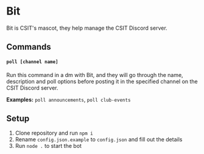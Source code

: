 # Bit

Bit is CSIT's mascot, they help manage the CSIT Discord server.

## Commands

#### `poll [channel name]`

Run this command in a dm with Bit, and they will go through the name, description and poll options before posting it in the specified channel on the CSIT Discord server.

**Examples:**
`poll announcements`, `poll club-events`

## Setup

1. Clone repository and run `npm i`
2. Rename `config.json.example` to `config.json` and fill out the details
3. Run `node .` to start the bot
